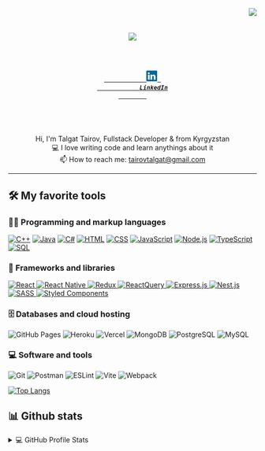 <img align="right" src="https://visitor-badge.laobi.icu/badge?page_id=slice312.slice312">

<h1 align="center">
  <a href="https://git.io/typing-svg">
    <img src="https://readme-typing-svg.herokuapp.com/?lines=Hello,+There!+👋;Nice+to+meet+you!&center=true&size=30">
</a>
</h1>

<h5 align="center">
    <code>
        <a href="https://www.linkedin.com/in/talgat-tairov-402a0a1aa/" title="LinkedIn Profile">
            <img width="22" src="images/linkedin.svg"> 
            LinkedIn
        </a>
    </code>
</h5>
<br>
<p align="center">
    Hi, I'm Talgat Tairov, Fullstack Developer & from Kyrgyzstan
    <br>
    💻 I love writing code and learn anythings about it
    <br>
    📫 How to reach me: <a href="mailto: tairovtalgat@gmail.com">tairovtalgat@gmail.com</a>
    <!--  TODO: about feature sliced design -->
</p>

<hr>

<!-- icons https://ileriayo.github.io/markdown-badges/ -->

## 🛠️ My favorite tools
### 👨‍💻 Programming and markup languages
<p>
    <a href="https://github.com/search?q=user%3Aslice312+language%3Acpp"><img alt="C++" src="https://custom-icon-badges.demolab.com/badge/C++-9C033A.svg?logo=cpp2&logoColor=white"></a>
    <a href="https://github.com/search?q=user%3Aslice312+language%3Ajava"><img alt="Java" src="https://custom-icon-badges.demolab.com/badge/Java-007396.svg?logo=java&logoColor=white"></a>
    <a href="https://github.com/search?q=user%3Aslice312+language%3Acsharp"><img alt="C#" src="https://custom-icon-badges.demolab.com/badge/C%23-68217A.svg?logo=cs2&logoColor=white"></a>
    <a href="https://github.com/search?q=user%3Aslice312+language%3Ahtml"><img alt="HTML" src="https://img.shields.io/badge/HTML-E34F26.svg?logo=html5&logoColor=white"></a>
    <a href="https://github.com/search?q=user%3Aslice312+language%3Acss"><img alt="CSS" src="https://img.shields.io/badge/CSS-1572B6.svg?logo=css3&logoColor=white"></a>
    <a href="https://github.com/search?q=user%3Aslice312+language%3Ajavascript"><img alt="JavaScript" src="https://img.shields.io/badge/JavaScript-F7DF1E.svg?logo=javascript&logoColor=black"></a>
    <a href="https://github.com/topics/nodejs?q=user%3Aslice312"><img alt="Node.js" src="https://img.shields.io/badge/Node.js-43853D.svg?logo=node.js&logoColor=white"></a>
    <a href="https://github.com/search?q=user%3Aslice312+language%3AtypeScript"><img alt="TypeScript" src="https://img.shields.io/badge/TypeScript-007ACC.svg?logo=typescript&logoColor=white"></a>
    <a href="https://github.com/search?q=user%3Aslice312+language%3Asql"><img alt="SQL" src="https://custom-icon-badges.demolab.com/badge/SQL-025E8C.svg?logo=database&logoColor=white"></a>
</p>

### 🧰 Frameworks and libraries

<p>
    <a href="https://github.com/topics/react?q=user%3Aslice312">
        <img alt="React" src="https://img.shields.io/badge/React-20232a.svg?logo=react&logoColor=%2361DAFB">
    </a>
   <a href="https://github.com/topics/react-native?q=user%3Aslice312">
        <img alt="React Native" src="https://img.shields.io/badge/react_native-%2320232a.svg?logo=react&logoColor=%2361DAFB">
    </a>
    <a href="https://github.com/topics/redux?q=user%3Aslice312">
        <img alt="Redux" src="https://img.shields.io/badge/redux-%23593d88.svg?logo=redux&logoColor=white">
    </a>
    <a href="https://github.com/topics/react-query?q=user%3Aslice312">
        <img alt="ReactQuery" src="https://img.shields.io/badge/-React%20Query-FF4154?logo=react%20query&logoColor=white">
    </a>
    <a href="https://github.com/topics/expressjs?q=user%3Aslice312">
        <img alt="Express.js" src="https://img.shields.io/badge/Express.js-404d59.svg?logo=express&logoColor=white">
    </a>
    <a href="https://github.com/topics/nestjs?q=user%3Aslice312">
        <img alt="Nest.js" src="https://img.shields.io/badge/nestjs-%23E0234E.svg?logo=nestjs&logoColor=white">
    </a>
    <a href="https://github.com/topics/sass?q=user%3Aslice312">
        <img alt="SASS" src="https://img.shields.io/badge/SASS-hotpink.svg?logo=SASS&logoColor=white">
    </a>
    <a href="https://github.com/topics/styled-components?q=user%3Aslice312">
        <img alt="Styled Components" src="https://img.shields.io/badge/styled--components-DB7093?logo=styled-components&logoColor=white">
    </a>
</p>

### 🗄️ Databases and cloud hosting
<p>
    <img alt="GitHub Pages" src="https://img.shields.io/badge/GitHub%20Pages-327FC7.svg?logo=github&logoColor=white">
    <img alt="Heroku" src="https://img.shields.io/badge/Heroku-430098.svg?logo=heroku&logoColor=white">
    <img alt="Vercel" src="https://img.shields.io/badge/Vercel-000000.svg?logo=vercel&logoColor=white">
    <img alt="MongoDB" src ="https://img.shields.io/badge/MongoDB-4ea94b.svg?logo=mongodb&logoColor=white">
    <img alt="PostgreSQL" src ="https://img.shields.io/badge/PostgreSQL-316192.svg?logo=postgresql&logoColor=white">
    <img alt="MySQL" src="https://img.shields.io/badge/MySQL-00f.svg?logo=mysql&logoColor=white">
</p>


### 💻 Software and tools

<p>
    <img alt="Git" src="https://img.shields.io/badge/Git-F05033.svg?logo=git&logoColor=white">
    <img alt="Postman" src="https://img.shields.io/badge/Postman-FF6C37?logo=postman&logoColor=white">
    <img alt="ESLint" src="https://img.shields.io/badge/ESLint-4B3263?logo=eslint&logoColor=white">
    <img alt="Vite" src="https://img.shields.io/badge/vite-%23646CFF.svg?logo=vite&logoColor=white">
    <img alt="Webpack" src="https://img.shields.io/badge/webpack-%238DD6F9.svg?logo=webpack&logoColor=black">
</p>


[![Top Langs](https://github-readme-stats-slice312.vercel.app/api/top-langs/?username=slice312&layout=compact&count_private=true)](https://github.com/slice312/github-readme-stats)

## 📊 Github stats
<details> 
    <summary>💻 GitHub Profile Stats</summary>
    <div align=center>
      <a href="https://github.com/denvercoder1/github-readme-streak-stats" title="Go to Source">
        <img align="left" width=390 src="https://github-readme-streak-stats.herokuapp.com/?user=slice312&theme=react&border=61dafb&hide_border=true" alt="slice312" />
    </a>
    <a href="https://github.com/anuraghazra/github-readme-stats" title="Go to Source">
        <img align="right" width=390 src="https://github-readme-stats.vercel.app/api?username=slice312&show_icons=true&theme=react&border_color=61dafb&hide_border=true" />
    </a>
    </div>
    <br>
    <div align=center>
      <img src="https://activity-graph.herokuapp.com/graph?username=slice312&theme=react-dark&bg_color=20232a&hide_border=true" width="100%"/>
    </div>
</details>